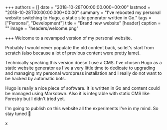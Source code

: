 +++
authors = []
date = "2018-10-28T00:00:00.000+00:00"
lastmod = "2018-10-28T00:00:00.000+00:00"
summary = "I've rebooted my personal website switching to Hugo, a static site generator written in Go."
tags = ["Personal", "Development"]
title = "Brand new website"
[header]
caption = ""
image = "headers/welcome.png"

+++
Welcome to a revamped version of my personal website.

Probably I would never populate the old content back, so let's start from scratch (also because a lot of previous content were pretty lame).

Technically speaking this version doesn't use a CMS. I've chosen Hugo as a static website generator as I've a very little time to dedicate to upgrading and managing my personal wordpress installation and I really do not want to be hacked by automatic bots.

Hugo is really a nice piece of software. It is written in Go and content could be managed using Markdown.
Also it is integrable with static CMS like Forestry but I didn't tried yet.

I'm going to publish on this website all the experiments I've in my mind. So stay tuned :rocket:

x